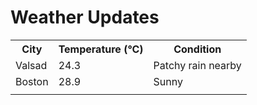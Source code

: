 # Weather Updates

<!-- WEATHER-UPDATE-START -->
<table><tr><th>City</th><th>Temperature (°C)</th><th>Condition</th></tr><tr><td>Valsad</td><td>24.3</td><td>Patchy rain nearby</td></tr><tr><td>Boston</td><td>28.9</td><td>Sunny</td></tr><tr><td></td><td></td><td></td></tr></table>
<!-- WEATHER-UPDATE-END -->
